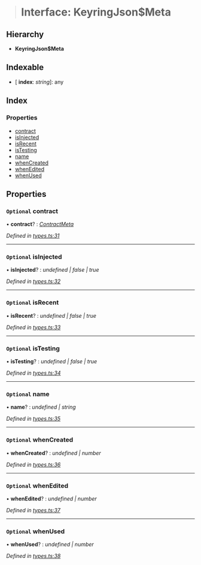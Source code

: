 > # Interface: KeyringJson$Meta

## Hierarchy

* **KeyringJson$Meta**

## Indexable

* \[ **index**: *string*\]: any

## Index

### Properties

* [contract](_types_.keyringjson_meta.md#optional-contract)
* [isInjected](_types_.keyringjson_meta.md#optional-isinjected)
* [isRecent](_types_.keyringjson_meta.md#optional-isrecent)
* [isTesting](_types_.keyringjson_meta.md#optional-istesting)
* [name](_types_.keyringjson_meta.md#optional-name)
* [whenCreated](_types_.keyringjson_meta.md#optional-whencreated)
* [whenEdited](_types_.keyringjson_meta.md#optional-whenedited)
* [whenUsed](_types_.keyringjson_meta.md#optional-whenused)

## Properties

### `Optional` contract

• **contract**? : *[ContractMeta](_types_.contractmeta.md)*

*Defined in [types.ts:31](https://github.com/polkadot-js/ui/blob/876410c/packages/ui-keyring/src/types.ts#L31)*

___

### `Optional` isInjected

• **isInjected**? : *undefined | false | true*

*Defined in [types.ts:32](https://github.com/polkadot-js/ui/blob/876410c/packages/ui-keyring/src/types.ts#L32)*

___

### `Optional` isRecent

• **isRecent**? : *undefined | false | true*

*Defined in [types.ts:33](https://github.com/polkadot-js/ui/blob/876410c/packages/ui-keyring/src/types.ts#L33)*

___

### `Optional` isTesting

• **isTesting**? : *undefined | false | true*

*Defined in [types.ts:34](https://github.com/polkadot-js/ui/blob/876410c/packages/ui-keyring/src/types.ts#L34)*

___

### `Optional` name

• **name**? : *undefined | string*

*Defined in [types.ts:35](https://github.com/polkadot-js/ui/blob/876410c/packages/ui-keyring/src/types.ts#L35)*

___

### `Optional` whenCreated

• **whenCreated**? : *undefined | number*

*Defined in [types.ts:36](https://github.com/polkadot-js/ui/blob/876410c/packages/ui-keyring/src/types.ts#L36)*

___

### `Optional` whenEdited

• **whenEdited**? : *undefined | number*

*Defined in [types.ts:37](https://github.com/polkadot-js/ui/blob/876410c/packages/ui-keyring/src/types.ts#L37)*

___

### `Optional` whenUsed

• **whenUsed**? : *undefined | number*

*Defined in [types.ts:38](https://github.com/polkadot-js/ui/blob/876410c/packages/ui-keyring/src/types.ts#L38)*